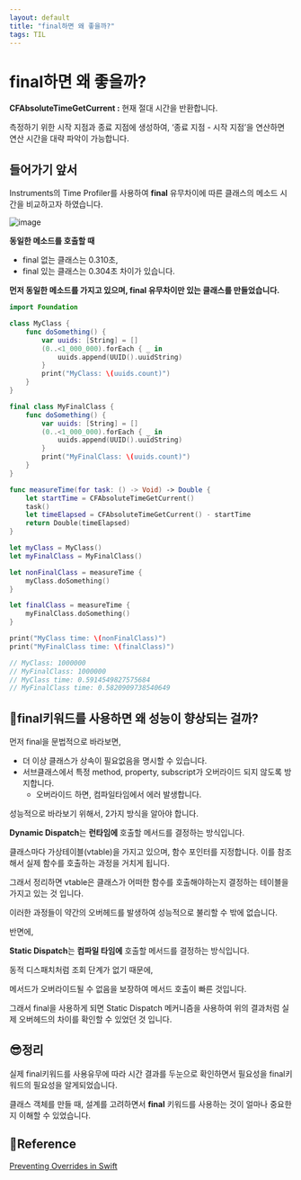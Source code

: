 ```yaml
---
layout: default
title: "final하면 왜 좋을까?"
tags: TIL
---
```


# final하면 왜 좋을까?

**CFAbsoluteTimeGetCurrent :** 현재 절대 시간을 반환합니다.

측정하기 위한 시작 지점과 종료 지점에 생성하여, ‘종료 지점 - 시작 지점’을 연산하면 연산 시간을 대략 파악이 가능합니다.

## 들어가기 앞서

Instruments의 Time Profiler를 사용하여 **final** 유무차이에 따른 클래스의 메소드 시간을 비교하고자 하였습니다.

![image](https://github.com/user-attachments/assets/c98a8aa5-20c5-4047-9c85-896efc57774d)

**동일한 메소드를 호출할 때**

- final 없는 클래스는 0.310초,
- final 있는 클래스는  0.304초 차이가 있습니다.

**먼저 동일한 메소드를 가지고 있으며, final 유무차이만 있는 클래스를 만들었습니다.**

```swift
import Foundation

class MyClass {
    func doSomething() {
        var uuids: [String] = []
        (0..<1_000_000).forEach { _ in
            uuids.append(UUID().uuidString)
        }
        print("MyClass: \(uuids.count)")
    }
}

final class MyFinalClass {
    func doSomething() {
        var uuids: [String] = []
        (0..<1_000_000).forEach { _ in
            uuids.append(UUID().uuidString)
        }
        print("MyFinalClass: \(uuids.count)")
    }
}

func measureTime(for task: () -> Void) -> Double {
    let startTime = CFAbsoluteTimeGetCurrent()
    task()
    let timeElapsed = CFAbsoluteTimeGetCurrent() - startTime
    return Double(timeElapsed)
}

let myClass = MyClass()
let myFinalClass = MyFinalClass()

let nonFinalClass = measureTime {
    myClass.doSomething()
}

let finalClass = measureTime {
    myFinalClass.doSomething()
}

print("MyClass time: \(nonFinalClass)")
print("MyFinalClass time: \(finalClass)")
```

```swift
// MyClass: 1000000
// MyFinalClass: 1000000
// MyClass time: 0.5914549827575684
// MyFinalClass time: 0.5820909738540649
```

## 🤔final키워드를 사용하면 왜 성능이 향상되는 걸까?

먼저 final을 문법적으로 바라보면,

- 더 이상 클래스가 상속이 필요없음을 명시할 수 있습니다.
- 서브클래스에서 특정 method, property, subscript가 오버라이드 되지 않도록 방지합니다.
    - 오버라이드 하면, 컴파일타임에서 에러 발생합니다.

성능적으로 바라보기 위해서,  2가지 방식을 알아야 합니다.

**Dynamic Dispatch**는 **런타임에** 호출할 메서드를 결정하는 방식입니다. 

클래스마다 가상테이블(vtable)을 가지고 있으며, 함수 포인터를 지정합니다. 이를 참조해서 실제 함수를 호출하는 과정을 거치게 됩니다.

그래서 정리하면 vtable은 클래스가 어떠한 함수를 호출해야하는지 결정하는 테이블을 가지고 있는 것 입니다.

이러한 과정들이 약간의 오버헤드를 발생하여 성능적으로 불리할 수 밖에 없습니다. 

반면에,

**Static Dispatch**는 **컴파일 타임에** 호출할 메서드를 결정하는 방식입니다. 

동적 디스패치처럼 조회 단계가 없기 때문에, 

메서드가 오버라이드될 수 없음을 보장하여 메서드 호출이 빠른 것입니다.

그래서 final을 사용하게 되면 Static Dispatch 메커니즘을 사용하여 위의 결과처럼 실제 오버헤드의 차이를 확인할 수 있었던 것 입니다.

## 😎정리

실제 final키워드를 사용유무에 따라 시간 결과를 두눈으로 확인하면서 필요성을 final키워드의 필요성을 알게되었습니다.

클래스 객체를 만들 때, 설계를 고려하면서 **final** 키워드를 사용하는 것이 얼마나 중요한지 이해할 수 있었습니다.

## 📄Reference

[Preventing Overrides in Swift](https://docs.swift.org/swift-book/documentation/the-swift-programming-language/inheritance/#Preventing-Overrides)
